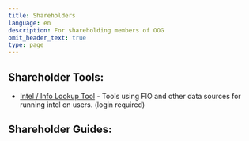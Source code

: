 ```yaml
---
title: Shareholders
language: en
description: For shareholding members of OOG
omit_header_text: true
type: page
---
```


## Shareholder Tools:

* [Intel / Info Lookup Tool](/intelTool/) - Tools using FIO and other data sources for running intel on users. (login required)

## Shareholder Guides: